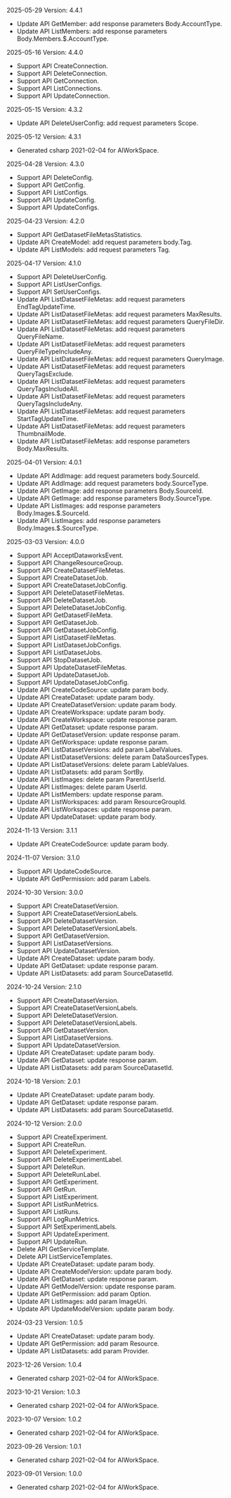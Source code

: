 2025-05-29 Version: 4.4.1
- Update API GetMember: add response parameters Body.AccountType.
- Update API ListMembers: add response parameters Body.Members.$.AccountType.


2025-05-16 Version: 4.4.0
- Support API CreateConnection.
- Support API DeleteConnection.
- Support API GetConnection.
- Support API ListConnections.
- Support API UpdateConnection.


2025-05-15 Version: 4.3.2
- Update API DeleteUserConfig: add request parameters Scope.


2025-05-12 Version: 4.3.1
- Generated csharp 2021-02-04 for AIWorkSpace.

2025-04-28 Version: 4.3.0
- Support API DeleteConfig.
- Support API GetConfig.
- Support API ListConfigs.
- Support API UpdateConfig.
- Support API UpdateConfigs.


2025-04-23 Version: 4.2.0
- Support API GetDatasetFileMetasStatistics.
- Update API CreateModel: add request parameters body.Tag.
- Update API ListModels: add request parameters Tag.


2025-04-17 Version: 4.1.0
- Support API DeleteUserConfig.
- Support API ListUserConfigs.
- Support API SetUserConfigs.
- Update API ListDatasetFileMetas: add request parameters EndTagUpdateTime.
- Update API ListDatasetFileMetas: add request parameters MaxResults.
- Update API ListDatasetFileMetas: add request parameters QueryFileDir.
- Update API ListDatasetFileMetas: add request parameters QueryFileName.
- Update API ListDatasetFileMetas: add request parameters QueryFileTypeIncludeAny.
- Update API ListDatasetFileMetas: add request parameters QueryImage.
- Update API ListDatasetFileMetas: add request parameters QueryTagsExclude.
- Update API ListDatasetFileMetas: add request parameters QueryTagsIncludeAll.
- Update API ListDatasetFileMetas: add request parameters QueryTagsIncludeAny.
- Update API ListDatasetFileMetas: add request parameters StartTagUpdateTime.
- Update API ListDatasetFileMetas: add request parameters ThumbnailMode.
- Update API ListDatasetFileMetas: add response parameters Body.MaxResults.


2025-04-01 Version: 4.0.1
- Update API AddImage: add request parameters body.SourceId.
- Update API AddImage: add request parameters body.SourceType.
- Update API GetImage: add response parameters Body.SourceId.
- Update API GetImage: add response parameters Body.SourceType.
- Update API ListImages: add response parameters Body.Images.$.SourceId.
- Update API ListImages: add response parameters Body.Images.$.SourceType.


2025-03-03 Version: 4.0.0
- Support API AcceptDataworksEvent.
- Support API ChangeResourceGroup.
- Support API CreateDatasetFileMetas.
- Support API CreateDatasetJob.
- Support API CreateDatasetJobConfig.
- Support API DeleteDatasetFileMetas.
- Support API DeleteDatasetJob.
- Support API DeleteDatasetJobConfig.
- Support API GetDatasetFileMeta.
- Support API GetDatasetJob.
- Support API GetDatasetJobConfig.
- Support API ListDatasetFileMetas.
- Support API ListDatasetJobConfigs.
- Support API ListDatasetJobs.
- Support API StopDatasetJob.
- Support API UpdateDatasetFileMetas.
- Support API UpdateDatasetJob.
- Support API UpdateDatasetJobConfig.
- Update API CreateCodeSource: update param body.
- Update API CreateDataset: update param body.
- Update API CreateDatasetVersion: update param body.
- Update API CreateWorkspace: update param body.
- Update API CreateWorkspace: update response param.
- Update API GetDataset: update response param.
- Update API GetDatasetVersion: update response param.
- Update API GetWorkspace: update response param.
- Update API ListDatasetVersions: add param LabelValues.
- Update API ListDatasetVersions: delete param DataSourcesTypes.
- Update API ListDatasetVersions: delete param LableValues.
- Update API ListDatasets: add param SortBy.
- Update API ListImages: delete param ParentUserId.
- Update API ListImages: delete param UserId.
- Update API ListMembers: update response param.
- Update API ListWorkspaces: add param ResourceGroupId.
- Update API ListWorkspaces: update response param.
- Update API UpdateDataset: update param body.


2024-11-13 Version: 3.1.1
- Update API CreateCodeSource: update param body.


2024-11-07 Version: 3.1.0
- Support API UpdateCodeSource.
- Update API GetPermission: add param Labels.


2024-10-30 Version: 3.0.0
- Support API CreateDatasetVersion.
- Support API CreateDatasetVersionLabels.
- Support API DeleteDatasetVersion.
- Support API DeleteDatasetVersionLabels.
- Support API GetDatasetVersion.
- Support API ListDatasetVersions.
- Support API UpdateDatasetVersion.
- Update API CreateDataset: update param body.
- Update API GetDataset: update response param.
- Update API ListDatasets: add param SourceDatasetId.


2024-10-24 Version: 2.1.0
- Support API CreateDatasetVersion.
- Support API CreateDatasetVersionLabels.
- Support API DeleteDatasetVersion.
- Support API DeleteDatasetVersionLabels.
- Support API GetDatasetVersion.
- Support API ListDatasetVersions.
- Support API UpdateDatasetVersion.
- Update API CreateDataset: update param body.
- Update API GetDataset: update response param.
- Update API ListDatasets: add param SourceDatasetId.


2024-10-18 Version: 2.0.1
- Update API CreateDataset: update param body.
- Update API GetDataset: update response param.
- Update API ListDatasets: add param SourceDatasetId.


2024-10-12 Version: 2.0.0
- Support API CreateExperiment.
- Support API CreateRun.
- Support API DeleteExperiment.
- Support API DeleteExperimentLabel.
- Support API DeleteRun.
- Support API DeleteRunLabel.
- Support API GetExperiment.
- Support API GetRun.
- Support API ListExperiment.
- Support API ListRunMetrics.
- Support API ListRuns.
- Support API LogRunMetrics.
- Support API SetExperimentLabels.
- Support API UpdateExperiment.
- Support API UpdateRun.
- Delete API GetServiceTemplate.
- Delete API ListServiceTemplates.
- Update API CreateDataset: update param body.
- Update API CreateModelVersion: update param body.
- Update API GetDataset: update response param.
- Update API GetModelVersion: update response param.
- Update API GetPermission: add param Option.
- Update API ListImages: add param ImageUri.
- Update API UpdateModelVersion: update param body.


2024-03-23 Version: 1.0.5
- Update API CreateDataset: update param body.
- Update API GetPermission: add param Resource.
- Update API ListDatasets: add param Provider.


2023-12-26 Version: 1.0.4
- Generated csharp 2021-02-04 for AIWorkSpace.

2023-10-21 Version: 1.0.3
- Generated csharp 2021-02-04 for AIWorkSpace.

2023-10-07 Version: 1.0.2
- Generated csharp 2021-02-04 for AIWorkSpace.

2023-09-26 Version: 1.0.1
- Generated csharp 2021-02-04 for AIWorkSpace.

2023-09-01 Version: 1.0.0
- Generated csharp 2021-02-04 for AIWorkSpace.


